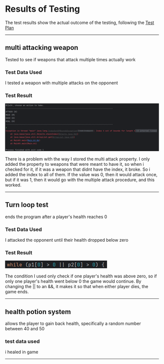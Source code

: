 # Results of Testing

The test results show the actual outcome of the testing, following the [Test Plan](test-plan.md)

---

## multi attacking weapon

Tested to see if weapons that attack multiple times actually work

### Test Data Used

I tested a weapon with multiple attacks on the opponent

### Test Result

![the multiple attack test.png](screenshots/multiAttackTest.png)

There is a problem with the way I stored the multi attack property. I only added the property to weapons that were meant to have it, so when i checked for it, if it was a weapon that didnt have the index, it broke. So i added the index to all of them. If the value was 0, then it would attack once, but if it was 1, then it would go with the multiple attack procedure, and this worked.

---

## Turn loop test

ends the program after a player's health reaches 0

### Test Data Used

I attacked the opponent until their health dropped below zero

### Test Result

![turnLoopTest.png](screenshots/turnLoopTest.png)

The condition I used only check if one player's health was above zero, so if only one player's health went below 0 the game would continue. By changing the || to an &&, it makes it so that when either player dies, the game ends.

---

## health potion system

allows the player to gain back health, specifically a random number between 40 and 50

### test data used

i healed in game

---
